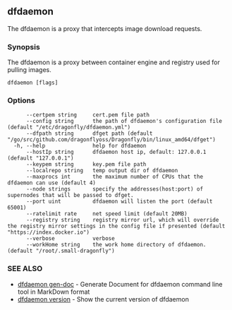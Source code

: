## dfdaemon

The dfdaemon is a proxy that intercepts image download requests.

### Synopsis

The dfdaemon is a proxy between container engine and registry used for pulling images.

```
dfdaemon [flags]
```

### Options

```
      --certpem string     cert.pem file path
      --config string      the path of dfdaemon's configuration file (default "/etc/dragonfly/dfdaemon.yml")
      --dfpath string      dfget path (default "/go/src/github.com/dragonflyoss/Dragonfly/bin/linux_amd64/dfget")
  -h, --help               help for dfdaemon
      --hostIp string      dfdaemon host ip, default: 127.0.0.1 (default "127.0.0.1")
      --keypem string      key.pem file path
      --localrepo string   temp output dir of dfdaemon
      --maxprocs int       the maximum number of CPUs that the dfdaemon can use (default 4)
      --node strings       specify the addresses(host:port) of supernodes that will be passed to dfget.
      --port uint          dfdaemon will listen the port (default 65001)
      --ratelimit rate     net speed limit (default 20MB)
      --registry string    registry mirror url, which will override the registry mirror settings in the config file if presented (default "https://index.docker.io")
      --verbose            verbose
      --workHome string    the work home directory of dfdaemon. (default "/root/.small-dragonfly")
```

### SEE ALSO

* [dfdaemon gen-doc](dfdaemon_gen-doc.md)	 - Generate Document for dfdaemon command line tool in MarkDown format
* [dfdaemon version](dfdaemon_version.md)	 - Show the current version of dfdaemon

